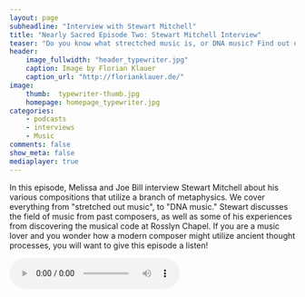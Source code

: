 ```yaml
---
layout: page
subheadline: "Interview with Stewart Mitchell"
title: "Nearly Sacred Episode Two: Stewart Mitchell Interview"
teaser: "Do you know what strectched music is, or DNA music? Find out on this episdoe..."
header:
    image_fullwidth: "header_typewriter.jpg"
    caption: Image by Florian Klauer
    caption_url: "http://florianklauer.de/"
image:
    thumb:  typewriter-thumb.jpg
    homepage: homepage_typewriter.jpg
categories:
    - podcasts
    - interviews
    - Music
comments: false
show_meta: false
mediaplayer: true
---
```


In this episode, Melissa and Joe Bill interview Stewart Mitchell about his various compositions that utilize a branch of metaphysics. We cover everything from 
"stretched out music", to "DNA music." Stewart discusses the field of music from past composers, as well as some of his experiences from discovering the musical code 
at Rosslyn Chapel. If you are a music lover and you wonder how a modern composer might utilize ancient thought processes, you will want to give this episode a listen! 


<audio src="https://ia801501.us.archive.org/16/items/NearlySacred/nearlySacredEpisode2.mp3" type="audio/mp3" controls="controls"></audio>
